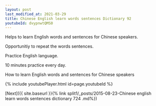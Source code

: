 ```yaml
---
layout: post
last_modified_at: 2021-03-29
title: Chinese English learn words sentences Dictionary 92 
youtubeId: dvypnwtQMS0
---
```

 
 
Helps to learn English words and sentences for Chinese speakers.

Opportunitiy to repeat the words sentences. 

Practice English language. 
 
10 minutes practice every day. 
 
How to learn English words and sentences for Chinese speakers 
 
{% include youtubePlayer.html id=page.youtubeId %}
 
 
[Next]({{ site.baseurl }}{% link  split1/_posts/2015-08-23-Chinese english learn words sentences dictionary 724 .md%})
 

